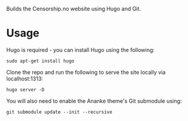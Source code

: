 Builds the Censorship.no website using Hugo and Git.

# Usage 
Hugo is required - you can install Hugo using the following:

`sudo apt-get install hugo`

Clone the repo and run the following to serve the site locally via localhost:1313:

`hugo server -D`

You will also need to enable the Ananke theme's Git submodule using:

`git submodule update --init --recursive`
